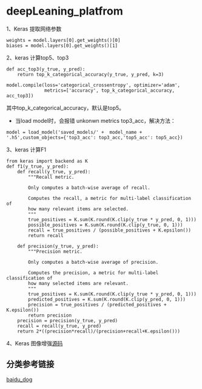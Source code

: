 # deepLeaning_platfrom
1、Keras 提取网络参数 <br>
```
weights = model.layers[0].get_weights()[0]
biases = model.layers[0].get_weights()[1]
```
2、keras 计算top5、top3

```
def acc_top3(y_true, y_pred):
    return top_k_categorical_accuracy(y_true, y_pred, k=3)

model.compile(loss='categorical_crossentropy', optimizer='adam',
              metrics=['accuracy', top_k_categorical_accuracy, acc_top3])
```
其中top_k_categorical_accuracy，默认是top5。<br>
* 当load model时，会报错 unkonwn metrics top3_acc，解决方法：
```
model = load_model('saved_models/' +  model_name + '.h5',custom_objects={'top3_acc': top3_acc,'top5_acc': top5_acc})
```

3、keras 计算F1
```
from keras import backend as K
def f1(y_true, y_pred):
    def recall(y_true, y_pred):
        """Recall metric.

        Only computes a batch-wise average of recall.

        Computes the recall, a metric for multi-label classification of
        how many relevant items are selected.
        """
        true_positives = K.sum(K.round(K.clip(y_true * y_pred, 0, 1)))
        possible_positives = K.sum(K.round(K.clip(y_true, 0, 1)))
        recall = true_positives / (possible_positives + K.epsilon())
        return recall

    def precision(y_true, y_pred):
        """Precision metric.

        Only computes a batch-wise average of precision.

        Computes the precision, a metric for multi-label classification of
        how many selected items are relevant.
        """
        true_positives = K.sum(K.round(K.clip(y_true * y_pred, 0, 1)))
        predicted_positives = K.sum(K.round(K.clip(y_pred, 0, 1)))
        precision = true_positives / (predicted_positives + K.epsilon())
        return precision
    precision = precision(y_true, y_pred)
    recall = recall(y_true, y_pred)
    return 2*((precision*recall)/(precision+recall+K.epsilon()))
```

4、Keras 图像增强[源码](https://github.com/keras-team/keras-preprocessing/blob/master/keras_preprocessing/image.py)

## 分类参考链接
[baidu_dog](https://github.com/ahangchen/keras-dogs)
